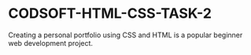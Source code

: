 # CODSOFT-HTML-CSS-TASK-2
Creating a personal portfolio using CSS and HTML is a popular beginner web development project.
